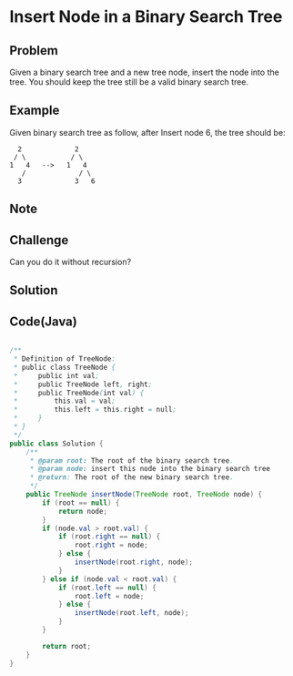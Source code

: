 Insert Node in a Binary Search Tree
===



Problem
-------

Given a binary search tree and a new tree node, insert the node into the tree. You should keep the tree still be a valid binary search tree.

Example
-------

Given binary search tree as follow, after Insert node 6, the tree should be:

      2             2
     / \           / \
    1   4   -->   1   4
       /             / \ 
      3             3   6
  
Note
---------

Challenge
---------

Can you do it without recursion?

Solution
--------



Code(Java)
----------

```java

/**
 * Definition of TreeNode:
 * public class TreeNode {
 *     public int val;
 *     public TreeNode left, right;
 *     public TreeNode(int val) {
 *         this.val = val;
 *         this.left = this.right = null;
 *     }
 * }
 */
public class Solution {
    /**
     * @param root: The root of the binary search tree.
     * @param node: insert this node into the binary search tree
     * @return: The root of the new binary search tree.
     */
    public TreeNode insertNode(TreeNode root, TreeNode node) {
        if (root == null) {
            return node;
        }
        if (node.val > root.val) {
            if (root.right == null) {
                root.right = node;
            } else {
                insertNode(root.right, node);
            }
        } else if (node.val < root.val) {
            if (root.left == null) {
                root.left = node;
            } else {
                insertNode(root.left, node);
            }
        }

        return root;
    }
}

```